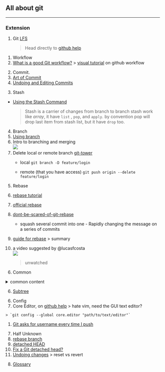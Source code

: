 ## All about git
---

### Extension
1. Git [LFS][git-lfs]
   > Head directly to [github help][gh-git-lfs]

[git-lfs]: https://git-lfs.github.com/
[gh-git-lfs]: https://help.github.com/en/github/managing-large-files


1. Workflow
  1. [What is a good Git workflow?](workflow1)
    > [visual tutorial](https://guides.github.com/introduction/flow/) on github workflow

[workflow1]: https://git-scm.com/book/tr/v2/Git-Tools-Rewriting-History "Better use official"

2. Commit.
  1. [Art of Commit](commit1)
  1. [Undoing and Editing Commits](commit1)

[commit1]: http://alistapart.com/article/the-art-of-the-commit?utm_source=hashnode.com "The Art of the commit by David Demaree"
[commit2]: https://www.oreilly.com/library/view/git-pocket-guide/9781449327507/ch04.html

3. Stash
  - [Using the Stash Command][stash1]
     > Stash is a carrier of changes from branch to branch
     > stash work like *array*, it have `list` , `pop`, and `apply`.
     > by convention pop will drop last item from stash list, but it have `drop` too.

[stash1]: https://www.youtube.com/watch?v=KLEDKgMmbBI

4. Branch
  1. [Using branch][using-branch]
  1. Intro to branching and merging<br>
  [![](https://img.youtube.com/vi/FyAAIHHClqI/0.jpg)](https://www.youtube.com/watch?v=FyAAIHHClqI)
  1. Delete local or remote branch [git-tower](branch1)
      - local
			  `git branch -D feature/login`

      - remote (that you have access)
		 	  `git push origin --delete feature/login`

[using-branch]: https://www.atlassian.com/git/tutorials/using-branches
[branch1]: https://www.git-tower.com/learn/git/faq/delete-remote-branch

5. Rebase
  1. [rebase tutorial](rebase2)
  1. [official rebase](rebase1)
  1. [dont-be-scared-of-git-rebase](rebase3)<br>
      - squash several commit into one
    - Rapidly changing the message on a series of commits

  1. [guide for rebase](rebase4)
    > summary

  1. a video suggested by @lucasfcosta<br>
[![](https://img.youtube.com/vi/SxzjZtJwOgo/0.jpg)](https://www.youtube.com/watch?v=SxzjZtJwOgo)
     > unwatched

[rebase1]: https://git-scm.com/book/tr/v2/Git-Tools-Rewriting-History "Better use official"
[rebase2]: http://rypress.com/tutorials/git/rebasing "tutorial based rebase"
[rebase3]: https://nathanleclaire.com/blog/2014/09/14/dont-be-scared-of-git-rebase/
[rebase4]: https://code.tutsplus.com/tutorials/rewriting-history-with-git-rebase--cms-23191
[rebase-video1]: https://www.youtube.com/watch?v=SxzjZtJwOgo

6. Common
  <details><summary>common content</summary>

    1. [How can I delete a file from git repo?](common1)<br>
    1. [What are the differences between 'git pull' and 'git fetch'?](common2)
    1. [git show-ref](common3)
    1. [ignore file](common4)
    1. [undo modification of one file](common5)
    1. [Please, oh please, use git pull --rebase](common6)
    1. [getting solid at git rebase vs merge](common7)
    1. [git guide no deep shit :)](common8)
    1. [SO QA tag or branch](common9)
    1. clone specific branch
      > git clone -b [branch] [remote_repo]

    1. Use git as to [deploy][git-auto-deploy] your code on vps. alternatively when you store [repo DO][auto-deploy-do]

    1. git log
      > the log of commits, starting from HEAD, and traversing through each connected commit. It’ll start from HEAD and go to the next commit in the chain, then the commit attached to that, etc.  by [joenash][joenashProfile]

    1. git reflog
      > reflog on the other hand is all the commits, not just ones currently connected to HEAD. This is what makes reflog such a powerful tool: it retains commits even once they’ve been revised, reverted or removed. by [joenash][joenashProfile]

    1. [Git rebase interactive the last n commits][commmon10]
    1. [Revert multiple git commits][common11]
    1. [Change commit author at one specific commit][common12]

  </details>


[common1]: http://stackoverflow.com/questions/2047465/how-can-i-delete-a-file-from-git-repo "stackoverflow questions"
[common2]: http://stackoverflow.com/questions/292357/what-are-the-differences-between-git-pull-and-git-fetch "stackoverflow question"
[common3]: https://git-scm.com/docs/git-show-ref
[common4]: https://help.github.com/articles/ignoring-files/ "on our beloved github"
[common5]: http://stackoverflow.com/questions/692246/undo-working-copy-modifications-of-one-file-in-git
[common6]: https://coderwall.com/p/7aymfa/please-oh-please-use-git-pull-rebase
[common7]: https://medium.com/@porteneuve/getting-solid-at-git-rebase-vs-merge-4fa1a48c53aa#.fa8ctsh9o
[common8]: http://rogerdudler.github.io/git-guide/ "no deep shit"
[common9]: http://stackoverflow.com/questions/1457103/how-is-a-tag-different-from-a-branch-which-should-i-use-here
[joenashProfile]: https://github.com/joenash
[commmon10]: https://stackoverflow.com/questions/41464752/git-rebase-interactive-the-last-n-commits
[common11]: https://stackoverflow.com/questions/1463340/revert-multiple-git-commits
[common12]: https://stackoverflow.com/questions/3042437/change-commit-author-at-one-specific-commit
[auto-deploy-do]: https://www.digitalocean.com/community/tutorials/how-to-set-up-automatic-deployment-with-git-with-a-vps
[git-auto-deploy]: https://medium.com/@francoisromain/vps-deploy-with-git-fea605f1303b

6. [Subtree][git-subtree-intro]

[git-subtree-intro]: https://www.atlassian.com/git/tutorials/git-subtree

6. Config
  1. Core Editor, on [github help](config1)
    > hate vim, need the GUI text editor?

    > `git config --global core.editor "path/to/text/editor"`

  1. [Git asks for username every time I push][config2]

[config1]: https://help.github.com/articles/associating-text-editors-with-git/
[config2]: https://stackoverflow.com/questions/11403407/git-asks-for-username-every-time-i-push

7. Half Unknown
  1. [rebase branch][half1]
  1. [detached HEAD][half2]
  1. [Fix a Git detached head?][half3]
  1. [Undoing changes][half4]
    > reset vs revert

[half1]: https://stackoverflow.com/questions/14893399/rebase-feature-branch-onto-another-feature-branch
[half2]: https://stackoverflow.com/questions/5772192/how-can-i-reconcile-detached-head-with-master-origin
[half3]: https://stackoverflow.com/questions/10228760/fix-a-git-detached-head
[half4]: https://www.atlassian.com/git/tutorials/undoing-changes

8. [Glossary](https://jk.gs/gitglossary.html)
